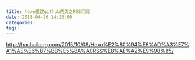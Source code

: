```yaml
---
title: hexo搭建github网页之RSS订阅
date: 2018-04-26 14:26:00
categories:
tags:
---
```




http://hanhailong.com/2015/10/08/Hexo%E2%80%94%E6%AD%A3%E7%A1%AE%E6%B7%BB%E5%8A%A0RSS%E8%AE%A2%E9%98%85/